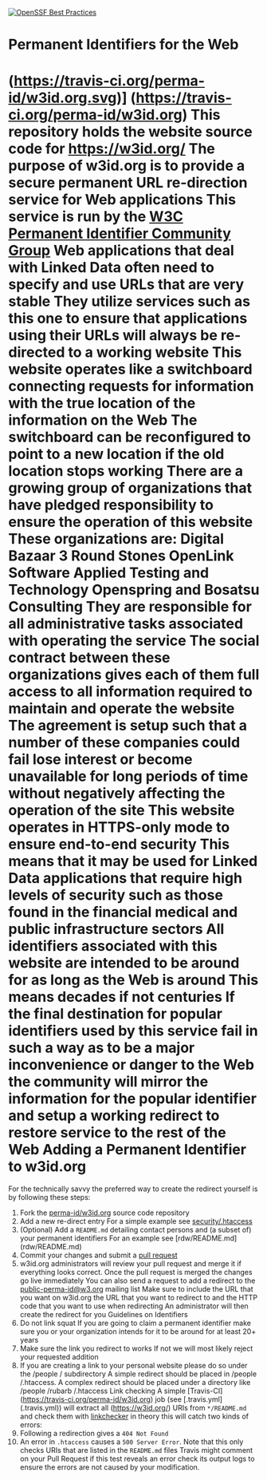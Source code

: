 [![OpenSSF Best Practices](https://bestpractices.coreinfrastructure.org/projects/7679/badge)](https://bestpractices.coreinfrastructure.org/projects/7679)


Permanent Identifiers
for the Web
=
(https://travis-ci.org/perma-id/w3id.org.svg)]
(https://travis-ci.org/perma-id/w3id.org)
This repository holds
the website source code for https://w3id.org/
The purpose of w3id.org
is to provide a secure
permanent URL re-direction
service for Web applications
This service is run
by the [W3C Permanent
Identifier Community Group](http://www.w3.org/community/perma-id/)
Web applications that 
deal with Linked Data
often need to specify 
and use URLs 
that are very stable
They utilize services
such as this one
to ensure that 
applications using their
URLs will always be re-directed to a working website
This website 
operates like a switchboard 
connecting requests for 
information with the
true location of the information on the Web The switchboard
can be reconfigured to
point to a new location if the old 
location stops working
There are a growing group of organizations that have pledged responsibility to ensure
the operation of this website
These organizations are: 
Digital Bazaar
3 Round Stones
OpenLink Software
Applied Testing
and 
Technology
Openspring
and
Bosatsu Consulting
They are responsible for all administrative tasks 
associated with operating the service
The social contract between 
these organizations gives each of them full access to all information required 
to maintain and operate the website
The agreement is setup such that a 
number of these companies could fail
lose interest
or become unavailable 
for long periods of time without negatively affecting the operation of the site
This website operates in 
HTTPS-only mode to ensure 
end-to-end security
This means that it may be used 
for Linked Data applications 
that require high levels of 
security such as those found in the financial
medical
and 
public infrastructure sectors
All identifiers associated with this website are intended to be
around for as long as the Web is around This means decades
if not centuries
If the final destination 
for popular identifiers
used by this service fail in 
such a way as to be a 
major inconvenience or 
danger to the Web the community 
will mirror the information for the popular identifier and setup a working 
redirect to restore service to the rest of the Web
Adding a Permanent 
Identifier to w3id.org
=
For the technically savvy
the preferred way to create 
the redirect yourself is
by following these steps:
1. Fork the [perma-id/w3id.org](https://github.com/perma-id/w3id.org) 
source code repository
2. Add a new re-direct entry
    For a simple example see
   [security/.htaccess](security/.htaccess) 
4. (Optional)
 Add a `README.md`
detailing contact persons and
 (a subset of)
your permanent identifiers
 For an example see
 [rdw/README.md]
(rdw/README.md)
7. Commit your changes and submit a 
   [pull request](https://github.com/perma-id/w3id.org/pulls)
8. w3id.org administrators will review your pull request and merge it if 
   everything looks correct. Once the pull request is merged the changes go
   live immediately
You can also send a request to add a redirect to the 
[public-perma-id@w3.org](http://lists.w3.org/Archives/Public/public-perma-id/)
mailing list
Make sure to include the URL that you want on w3id.org
 the URL that you want to redirect to
and the HTTP code that you want to use
when redirecting
 An administrator will then create the redirect for you
Guidelines on Identifiers
1. Do not link squat
    If you are going to claim a permanent identifier
   make sure you or your organization intends for it to be around for
   at least 20+ years
3. Make sure the link you redirect to works If not we will most
   likely reject your requested addition
5. If you are creating a link to your personal website
    please do so under 
   the
   /people
   / subdirectory A simple redirect should be placed in
   /people
   /.htaccess. A complex redirect should be placed under a 
   directory like /people
   /rubarb
   /.htaccess
Link checking
A simple [Travis-CI]
(https://travis-ci.org/perma-id/w3id.org) job 
(see [.travis.yml]
(.travis.yml))
will extract all
(https://w3id.org/)
URIs from
 `*/README.md`
and check them with
[linkchecker](https://wummel.github.io/linkchecker/)
in theory this will catch two kinds of errors:
1. Following a redirection gives a
`404 Not Found` 
4. An error in `.htaccess` causes a
`500 Server Error`.
Note that this only checks
URIs that are listed in the `README.md` files
Travis might comment on your
Pull Request if this test reveals an error
check its output logs to
ensure the errors are not caused by 
your modification.
